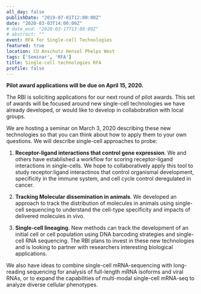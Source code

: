 ```yaml
---
all_day: false
publishDate: "2019-07-01T12:00:00Z"
date: "2020-03-03T14:00:00Z"
# date_end: "2020-03-17T13:00:00Z"
# abstract: "" 
event: RFA for Single-cell Technologies 
featured: true
location: CU Anschutz Hensel Phelps West 
tags: ['Seminar', 'RFA']
title: Single-cell technologies RFA
profile: false
---
```



**Pilot award applications will be due on April 15, 2020.**


The RBI is soliciting applications for our next round of pilot awards. This set
of awards will be focused around new single-cell technologies we have already
developed, or would like to develop in collabobration with local groups.

We are hosting a seminar on March 3, 2020 describing these new technologies so that you can think
about how to apply them to your own questions. We will describe single-cell
approaches to probe:

1. **Receptor-ligand interactions that control gene expression**. We and others have established a workflow for scoring receptor-ligand interactions in single-cells. We hope to collaboratively apply this tool to study receptor:ligand interactinos that control organismal development, specificity in the immune system, and cell cycle control deregulated in cancer.

1. **Tracking Molecular dissemination in animals**. We developed an approach to track the distribution of molecules in animals using single-cell sequencing to understand the cell-type specificity and impacts of delivered molecules in vivo.

1. **Single-cell lineaging**. New methods can track the development of an initial cell or cell population using DNA barcoding strategies and single-cell RNA sequencing. The RBI plans to invest in these new technologies and is looking to partner with researchers interesting biological applications. 

We also have ideas to combine single-cell mRNA-sequencing with long-reading
sequencing for analysis of full-length mRNA isoforms and viral RNAs, or to
expand the capabilities of multi-modal single-cell mRNA-seq to analyze diverse
cellular phenotypes.

